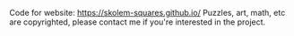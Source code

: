Code for website: https://skolem-squares.github.io/
Puzzles, art, math, etc are copyrighted, please contact me if you're interested in the project.
